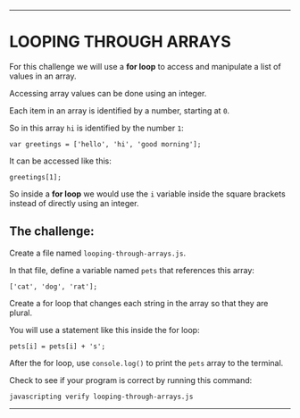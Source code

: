 ---

# LOOPING THROUGH ARRAYS

For this challenge we will use a **for loop** to access and manipulate a list of values in an array.

Accessing array values can be done using an integer.

Each item in an array is identified by a number, starting at `0`.

So in this array `hi` is identified by the number `1`:

```
var greetings = ['hello', 'hi', 'good morning'];
```

It can be accessed like this:

```
greetings[1];
```

So inside a **for loop** we would use the `i` variable inside the square brackets instead of directly using an integer.

## The challenge:

Create a file named `looping-through-arrays.js`.

In that file, define a variable named `pets` that references this array:

```
['cat', 'dog', 'rat'];
```

Create a for loop that changes each string in the array so that they are plural.

You will use a statement like this inside the for loop:

```
pets[i] = pets[i] + 's';
```

After the for loop, use `console.log()` to print the `pets` array to the terminal.

Check to see if your program is correct by running this command:

`javascripting verify looping-through-arrays.js`

---